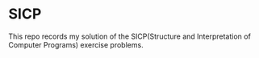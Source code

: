 # SICP
This repo records my solution of the SICP(Structure and Interpretation of Computer Programs) exercise problems.
